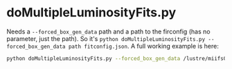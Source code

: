 # doMultipleLuminosityFits.py

Needs a `--forced_box_gen_data` path and a path to the firconfig (has no parameter, just the path). So it's `python doMultipleLuminosityFits.py --forced_box_gen_data path fitconfig.json`. A full working example is here:

```bash
python doMultipleLuminosityFits.py --forced_box_gen_data /lustre/miifs05/scratch/him-specf/paluma/roklasen/LumiFit/plab_1.5GeV/box_theta_2.6900000000000004-13.01mrad_recoil_corrected/ip_offset_XYZDXDYDZ_0.0_0.0_0.0_0.0_0.0_0.0/beam_grad_XYDXDY_0.0_0.0_0.0_0.0/no_geo_misalignment/100000/1-500_xy_m_cut_real/no_alignment_correction /lustre/miifs05/scratch/him-specf/paluma/roklasen/LumiFit/plab_1.5GeV/dpm_elastic_theta_2.7-13.0mrad_recoil_corrected/ip_offset_XYZDXDYDZ_0.0_0.0_0.0_0.0_0.0_0.0/beam_grad_XYDXDY_0.0_0.0_0.0_0.0/no_geo_misalignment/100000/1-100_xy_m_cut_real/no_alignment_correction xy_m_cut_real /home/roklasen/LuminosityFit/fitconfig-fast.json
```